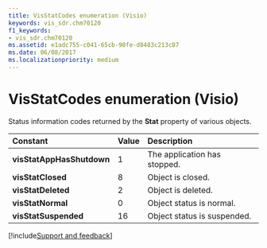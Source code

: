 ```yaml
---
title: VisStatCodes enumeration (Visio)
keywords: vis_sdr.chm70120
f1_keywords:
- vis_sdr.chm70120
ms.assetid: e1adc755-c041-65cb-98fe-d8483c213c87
ms.date: 06/08/2017
ms.localizationpriority: medium
---
```



# VisStatCodes enumeration (Visio)

Status information codes returned by the **Stat** property of various objects.

|Constant|Value|Description|
|:-----|:-----|:-----|
| **visStatAppHasShutdown**|1|The application has stopped.|
| **visStatClosed**|8|Object is closed.|
| **visStatDeleted**|2|Object is deleted.|
| **visStatNormal**|0|Object status is normal.|
| **visStatSuspended**|16|Object status is suspended.|

[!include[Support and feedback](~/includes/feedback-boilerplate.md)]
